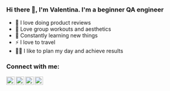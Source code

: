### Hi there 👋, I'm Valentina. I'm a beginner QA engineer
- 💪 I love doing product reviews
- 🎉 Love group workouts and aesthetics
- 🥅 Constantly learning new things
- ⚡ I love to travel
- 🤹🏽 I like to plan my day and achieve results

### Connect with me:

[<img align="left" alt="RomanovaValentina | LinkedIn" width="22px" src="https://cdn.jsdelivr.net/npm/simple-icons@v3/icons/linkedin.svg" />][linkedin]
[<img align="left" alt="RomanovaValentina | Instagram" width="22px" src="https://cdn.jsdelivr.net/npm/simple-icons@v3/icons/instagram.svg" />][instagram]
[<img align="left" alt="RomanovaValentina | VK" width="22px" src="https://cdn.jsdelivr.net/npm/simple-icons@v3/icons/vk.svg" />][vk]
[<img align="left" alt="RomanovaValentina | VK" width="22px" src="https://cdn.jsdelivr.net/npm/simple-icons@v3/icons/telegram.svg" />][telegram]
<br />

[linkedin]: https://www.linkedin.com/in/valentina-romanova-1b948922a/
[instagram]: https://www.instagram.com/valentina__here/
[vk]: https://vk.com/lady_strikes
[telegram]: https://t.me/Valentina_here
